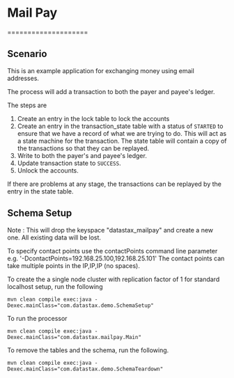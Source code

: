 # Mail Pay
====================

## Scenario

This is an example application for exchanging money using email addresses. 

The process will add a transaction to both the payer and payee's ledger. 

The steps are 

1. Create an entry in the lock table to lock the accounts 
2. Create an entry in the transaction_state table with a status of `STARTED` to ensure that we have a record of what we are trying to do.
   This will act as a state machine for the transaction. The state table will contain a copy of the transactions so that they can be replayed.   
3. Write to both the payer's and payee's ledger. 
4. Update transaction state to `SUCCESS`.   
5. Unlock the accounts. 

If there are problems at any stage, the transactions can be replayed by the entry in the state table. 

## Schema Setup
Note : This will drop the keyspace "datastax_mailpay" and create a new one. All existing data will be lost. 

To specify contact points use the contactPoints command line parameter e.g. '-DcontactPoints=192.168.25.100,192.168.25.101'
The contact points can take multiple points in the IP,IP,IP (no spaces).

To create the a single node cluster with replication factor of 1 for standard localhost setup, run the following

    mvn clean compile exec:java -Dexec.mainClass="com.datastax.demo.SchemaSetup"

To run the processor 

    mvn clean compile exec:java -Dexec.mainClass="com.datastax.mailpay.Main"
		
To remove the tables and the schema, run the following.

    mvn clean compile exec:java -Dexec.mainClass="com.datastax.demo.SchemaTeardown"
    
    
    

